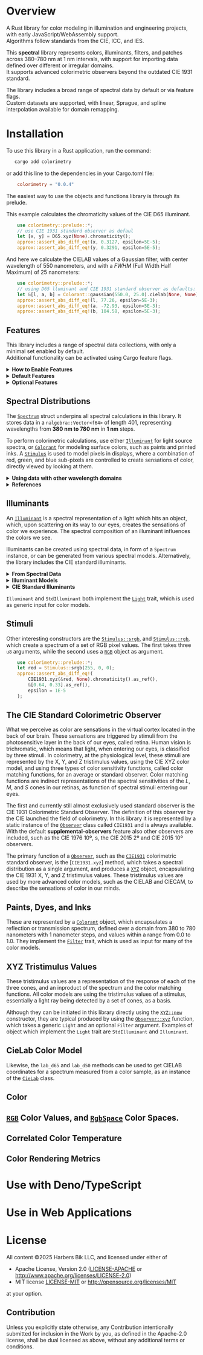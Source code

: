 
# Overview

A Rust library for color modeling in illumination and engineering projects, with early JavaScript/WebAssembly support.  
Algorithms follow standards from the CIE, ICC, and IES.

This **spectral** library represents colors, illuminants, filters, and patches across 380–780 nm at 1 nm intervals, with support for importing data defined over different or irregular domains.  
It supports advanced colorimetric observers beyond the outdated CIE 1931 standard.

The library includes a broad range of spectral data by default or via feature flags.  
Custom datasets are supported, with linear, Sprague, and spline interpolation available for domain remapping.

# Installation

To use this library in a Rust application, run the command:
 ```bash
    cargo add colorimetry
```
or add this line to the dependencies in your Cargo.toml file:
```toml
    colorimetry = "0.0.4"
```
The easiest way to use the objects and functions library is through its prelude.

This example calculates the chromaticity values of the CIE D65 illuminant.
```rust
    use colorimetry::prelude::*;
    // use CIE 1931 standard observer as defaul
    let [x, y] = D65.xyz(None).chromaticity();
    approx::assert_abs_diff_eq!(x, 0.3127, epsilon=5E-5);
    approx::assert_abs_diff_eq!(y, 0.3291, epsilon=5E-5);
```

And here we calculate the CIELAB values of a Gaussian filter, with center wavelength of 550 nanometers, and with a _FWHM_ (Full Width Half Maximum) of 25 nanometers:
```rust
    use colorimetry::prelude::*;
    // using D65 lluminant and CIE 1931 standard observer as defaults:
    let &[l, a, b] = Colorant::gaussian(550.0, 25.0).cielab(None, None).as_ref();
    approx::assert_abs_diff_eq!(l, 77.26, epsilon=5E-3);
    approx::assert_abs_diff_eq!(a, -72.93, epsilon=5E-3);
    approx::assert_abs_diff_eq!(b, 104.58, epsilon=5E-3);
```


## Features

This library includes a range of spectral data collections, with only a minimal set enabled by default.  
Additional functionality can be activated using Cargo feature flags.

<details>
<summary><strong>How to Enable Features</strong></summary>

To enable a feature when adding the library:

```bash
cargo add colorimetry -F cri
```
or
```bash
cargo add colorimetry --features cri
```

Alternatively, configure features manually in your `Cargo.toml`:

```toml
colorimetry = { version = "0.0.4", features = ["cri"] }
```

</details>

<details>
<summary><strong>Default Features</strong></summary>

- **`cie-illuminants`**  
  Includes a large collection of standard illuminants (e.g., Fluorescent and LED series).  
  Enabled by default. To disable, use:

  ```bash
  cargo add colorimetry --no-default-features
  ```

- **`supplemental-observers`**  
  Adds several standard and experimental colorimetric observers beyond the CIE 1931 Standard Observer, which is always included.  
  Enabled by default.

</details>

<details>
<summary><strong>Optional Features</strong></summary>

- **`cie-illuminants`**
  Only **D50** and **D65** are included by default.
  Use this feature to include the **A**, **F_x**, **F3_x** and **LED_x** illuminants.

- **`munsell`**  
  Includes reflection spectra for Munsell colors.  
  _Note: significantly increases executable size._

- **`charts`**  
  Adds reflection spectra for various standard test charts.

- **`cri`**  
  Enables Color Rendering Index (CRI) calculations, providing Ra and R1–R14 values for illuminants.  
  Loads an additional 14 test color sample spectra.

- **`cct`**  
  Calculates correlated color temperatures (CCT) for illuminants.  
  Generates a 4096-entry lookup table (each entry containing three `f64` values).  
  Memory is reserved at compile time but computed on demand.  
  _Included automatically when the `cri` feature is enabled._

- **`color-fidelity`**  
  Calculates the CIE 224:2017 Color Fidelity Index and related metrics.  
  Includes 99 test color sample spectra.

</details>

## Spectral Distributions

The [`Spectrum`](crate::spectrum::Spectrum) struct underpins all spectral calculations in this library. It stores data in a `nalgebra::Vector<f64>` of length 401, representing wavelengths from **380 nm to 780 nm** in **1 nm** steps.

To perform colorimetric calculations, use either [`Illuminant`](crate::illuminant::Illuminant) for light source spectra, or [`Colorant`](crate::colorant::Colorant) for modeling surface colors, such as paints and printed inks.
A [`Stimulus`](crate::stimulus::Stimulus) is used to model pixels in displays, where a combination of red, green, and blue sub-pixels are controlled to create sensations of color, directly viewed by looking at them.

<details>
<summary><strong>Using data with other wavelength domains</strong></summary>
If you have spectral data using another wavelength domain, two mapping functions are available to create a `Spectrum` from your data:

- **Linear interpolation** The [`linear_interpolate`](crate::spectrum::Spectrum::linear_interpolate)
  constructor takes a slice of wavelengths and a slice of spectral data as arguments, and produces a `Spectrum` if both slices have the same length.

- **Sprague interpolation**

</details>

<details>
<summary><strong>References</strong></summary>
This spectral domain aligns with standards such as:

- [CIE 15:2004 – Colorimetry](https://archive.org/details/gov.law.cie.15.2004)
- [IES LM-79-08 – Electrical and Photometric Measurements of Solid-State Lighting Products](https://webstore.ansi.org/preview-pages/IESNA/preview_IESNA%2BLM-79-08.pdf)

This 380–780 nm range is also the default domain used by the [IES TM-30 Spectral Calculator](https://www.ies.org/standards/standards-toolbox/tm-30-spectral-calculator/).
</details>


## Illuminants
An [`Illuminant`](crate::illuminant::Illuminant) is a spectral representation of a light which hits an object, which, upon scattering on its way to our eyes, creates the sensations of color we experience.
The spectral composition of an illuminant influences the colors we see.

Illuminants can be created using spectral data, in form of a `Spectrum` instance, or can be generated from various spectral models.
Alternatively, the library includes the CIE standard illuminants.

<details>
<summary><strong>From Spectral Data</strong></summary>
To get an `Illuminant` from your spectral data, first create a `Spectrum`, for example by using one of the interpolation methods, or directly using an array.

```rust
    // create spectrum from array, consisting of spectral values of 1.0.
    use colorimetry::prelude::*;
    let spectrum = Spectrum::new([1.0; 401]);
    let illuminant = Illuminant::new(spectrum);
    let xy = illuminant.xyz(None).chromaticity();
    approx::assert_abs_diff_eq!(xy.as_ref(), [0.3333, 0.3333].as_ref(), epsilon=1E-4)
```
</details>

<details>
<summary><strong>Illuminant Models</strong></summary>

- **Planckian illuminant**, a pure thermal emission based spectrum.
  Uses Plank's law, and takes an absolute temperature, in Kelvin, as argument.
  ```rust
      use crate::colorimetry::prelude::*;

      let p3000 = Illuminant::planckian(3000.0);
      let xy = CIE1931.xyz(&p3000, None).chromaticity();

      approx::assert_abs_diff_eq!( xy.as_ref(), [0.436_935,0.404_083].as_ref(), epsilon = 1E-6);
  ```

- Generic Daylight **CIE D-illuminant,** generating a daylight spectrum with a characteristic
  correlated color temperature in the range from 4000 to 25_000 Kelvin.

- **LED illuminant**, with a spectral distribution described by an analytical function,
  as proposed by Yoshi Ohno, as published in _Optical Engineering 44(11)_, 2005.

- **Equal Energy Illuminant**, with a uniform spectral distribution with an irradiance of 1 watt per square meter.
</details>

<details>
<summary><strong>CIE Standard Illuminants</strong></summary>
The CIE has defined a set of standard illuminants, in form of spectral data values.
They represent various light sources, and are included in this library using 
[`StdIlluminant](crate::std_illuminants::StdIlluminant), which is a `enum` type.

They are all included by default, and can be 
To use the others, use the `

<details>
<summary><i>Daylight Illuminants</i></summary>

- [`D65`](crate::std_illuminants::StdIlluminant::D65)
- [`D50`](crate::std_illuminants::StdIlluminant::D65)

</details>

<details>
<summary><i>Standard Fluorescent Lamps</i></summary>

- **F1**
- **F2**
- **F3**
- **F4**
- **F5**
- **F6**
- **F7**
- **F8**
- **F9**
- **F10**
- **F11**
- **F12**

</details>





</details>


`Illuminant` and `StdIlluminant` both implement the [`Light`](crate::traits::Light) trait, which is used as generic input for color models.

## Stimuli
Other interesting constructors are the [`Stimulus::srgb`](crate::stimulus::Stimulus::srgb), and [`Stimulus::rgb`](crate::stimulus::Stimulus::rgb), which create a spectrum of a set of RGB pixel values.
The first takes three `u8` arguments, while the second uses a [`RGB`](crate::rgb::RGB) object as argument.

```rust
    use colorimetry::prelude::*;
    let red = Stimulus::srgb(255, 0, 0);
    approx::assert_abs_diff_eq!(
        CIE1931.xyz(&red, None).chromaticity().as_ref(),
        &[0.64, 0.33].as_ref(),
        epsilon = 1E-5
    );
```


## The CIE Standard Colorimetric Observer
What we perceive as color are sensations in the virtual cortex located in the back of our brain.
These sensations are triggered by stimuli from the photosensitive layer in the back of our eyes, called retina.
Human vision is trichromatic, which means that light, when entering our eyes, is classified by three stimuli.
In colorimetry, at the physiological level, these stimuli are represented by the X, Y, and Z tristimulus values, using the CIE XYZ color model, and using three types of color sensitivity functions, called color matching functions, for an average or standard observer.
Color matching functions are indirect representations of the spectral sensitivities of the _L_, _M_, and _S_ cones in our retinas, as function of spectral stimuli entering our eyes.

The first and currently still almost exclusively used standard observer is the CIE 1931 Colorimetric Standard Observer.
The definition of this observer by the CIE launched the field of colorimetry.
In this library it is represented by a static instance of the [`Observer`](crate::observer::Observer) class called `CIE1931` and is always available.
With the default **supplemental-observers** feature also other observers are included, such as the CIE 1976 10º, s, the CIE 2015 2º and CIE 2015 10º observers.

The primary function of a [`Observer`](crate::observer::Observer), such as the [`CIE1931`](crate::data::observers::CIE1931) colorimetric standard observer, is the [`CIE1931.xyz`] method, which takes a spectral distribution as a single argument, and produces a [`XYZ`](crate::xyz::XYZ) object, encapsulating the CIE 1931 X, Y, and Z tristimulus values.
These tristimulus values are used by more advanced color models, such as the CIELAB and CIECAM, to describe the sensations of color in our minds.

## Paints, Dyes, and Inks
These are represented by a [`Colorant`](crate::colorant::Colorant) object, which encapsulates a reflection or transmission spectrum, defined over a domain from 380 to 780 nanometers with 1 nanometer steps, and values within a range from 0.0 to 1.0.
They implement the [`Filter`](crate::traits::Filter) trait, which is used as input for many of the color models.

## XYZ Tristimulus Values
These tristimulus values are a representation of the response of each of the three cones, and an inproduct of the spectrum and the color matching functions.
All color models are using the tristimulus values of a stimulus, essentially a light ray being detected by a set of cones, as a basis.

Although they can be initiated in this library directly using the [`XYZ::new`](crate::xyz::XYZ::new) constructor, they are typical produced by using the [`Observer::xyz`](crate::observer::Observer.xyz) function, which takes a generic `Light` and an optional `Filter` argument.
Examples of object which implement the `Light` trait are `StdIlluminant` and `Illuminant`.


## CieLab Color Model
Likewise, the `lab_d65` and `lab_d50` methods can be used to get CIELAB coordinates for a spectrum measured from a color sample, as an instance of the [`CieLab`](crate::lab::CieLab) class.

## Color

## [`RGB`](crate::rgb::RGB) Color Values, and [`RgbSpace`](crate::rgbspace::RgbSpace) Color Spaces.


## Correlated Color Temperature

## Color Rendering Metrics



# Use with Deno/TypeScript



# Use in Web Applications

# License
All content &copy;2025 Harbers Bik LLC, and licensed under either of

 * Apache License, Version 2.0
   ([LICENSE-APACHE](LICENSE-APACHE) or <http://www.apache.org/licenses/LICENSE-2.0>)
 * MIT license
   [LICENSE-MIT](LICENSE-MIT) or <http://opensource.org/licenses/MIT>

at your option.

## Contribution

Unless you explicitly state otherwise, any Contribution intentionally submitted
for inclusion in the Work by you, as defined in the Apache-2.0 license, shall be
dual licensed as above, without any additional terms or conditions.